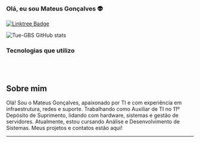 ### Olá, eu sou Mateus Gonçalves 👽

[![Linktree Badge](https://img.shields.io/badge/Linktree-43E55E?logo=linktree&logoColor=000&style=for-the-badge)](https://linktr.ee/mateus.zip)

![Tue-GBS GitHub stats](https://github-readme-stats.vercel.app/api?username=Tue-GBS&show_icons=true&theme=dracula)

### Tecnologias que utilizo

<div>
    <img align="center" alt="" src="https://img.shields.io/badge/Python-3776AB?logo=python&logoColor=fff&style=for-the-badge">
    <img align="center" alt="" src="https://img.shields.io/badge/C%2B%2B-00599C?logo=cplusplus&logoColor=fff&style=for-the-badge">
    <img align="center" alt="" src="https://img.shields.io/badge/MySQL-4479A1?logo=mysql&logoColor=fff&style=for-the-badge">
</div><br/>

## Sobre mim

Olá! Sou o Mateus Gonçalves, apaixonado por TI e com experiência em infraestrutura, redes e suporte. Trabalhando como Auxiliar de TI no 11º Depósito de Suprimento, lidando com hardware, sistemas e gestão de servidores. Atualmente, estou cursando Análise e Desenvolvimento de Sistemas. Meus projetos e contatos estão aqui!

---
